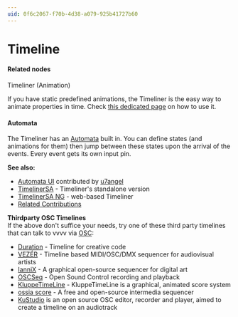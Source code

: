```yaml
---
uid: 0f6c2067-f70b-4d38-a079-925b41727b60
---
```


# Timeline


#### Related nodes
<span class="node">Timeliner (Animation)</span>  



If you have static predefined animations, the Timeliner is the easy way to animate properties in time. Check [this dedicated page](xref:76f3717c-5da9-4a2a-9d53-4c5b982291a6) on how to use it.  

#### Automata
The Timeliner has an [Automata](xref:76f3717c-5da9-4a2a-9d53-4c5b982291a6#automata) built in. You can define states (and animations for them) then jump between these states upon the arrival of the events. Every event gets its own input pin.  

**See also:**  

* <a href="https://vvvv.org/contribution/automata-ui" class="extURL contribution" target="_blank"> Automata UI</a> contributed by <span class="user"><a href="https://vvvv.org/users/u7angel" class="extURL" target="_blank">u7angel</a></span>  
* [TimelinerSA](xref:76f3717c-5da9-4a2a-9d53-4c5b982291a6) - Timeliner's standalone version  
* <a href="https://vvvv.org/blog/timelinersa-next-generation-alpha-grade-release" class="extURL blog" target="_blank">TimelinerSA NG</a> - web-based Timeliner  
* <a href="https://vvvv.org/contributions/1353+1351+2439+1352+7934+2438+1354+1355/3217+4122+2768+9309" class="extURL" target="_blank">Related Contributions</a>  

**Thirdparty OSC Timelines**  
If the above don't suffice your needs, try one of these third party timelines that can talk to vvvv via [OSC](xref:5c4b731d-1e09-44ab-8bc9-8e4bae97bc75):  
* <a href="https://github.com/YCAMInterlab/Duration" class="extURL" target="_blank">Duration</a> - Timeline for creative code  
* <a href="https://imimot.com/vezer" class="extURL" target="_blank">VEZÉR</a> - Timeline based MIDI/OSC/DMX sequencer for audiovisual artists  
* <a href="https://www.iannix.org/en/" class="extURL" target="_blank">IanniX</a> - A graphical open-source sequencer for digital art  
* <a href="http://oscseq.com" class="extURL" target="_blank">OSCSeq</a> - Open Sound Control recording and playback  
* <a href="http://ktl.klingt.org/" class="extURL" target="_blank">KluppeTimeLine</a> - KluppeTimeLine is a graphical, animated score system  
* <a href="https://ossia.io/" class="extURL" target="_blank">ossia score</a> - A free and open-source intermedia sequencer  
* <a href="https://github.com/kuflex/KuStudio" class="extURL" target="_blank">KuStudio</a> is an open source OSC editor, recorder and player, aimed to create a timeline on an audiotrack  



